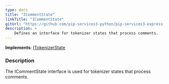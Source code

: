 ```yaml
---
type: docs
title: "ICommentState"
linkTitle: "ICommentState"
gitUrl: "https://github.com/pip-services3-python/pip-services3-expressions-python"
description: > 
    Defines an interface for tokenizer states that process comments.
---
```


**Implements**: [ITokenizerState](../itokenizer_state)

### Description

The ICommentState interface is used for tokenizer states that process comments.
